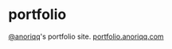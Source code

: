 # portfolio

[@anoriqq](https://github.com/anoriqq)'s portfolio site. [portfolio.anoriqq.com](https://portfolio.anoriqq.com)
